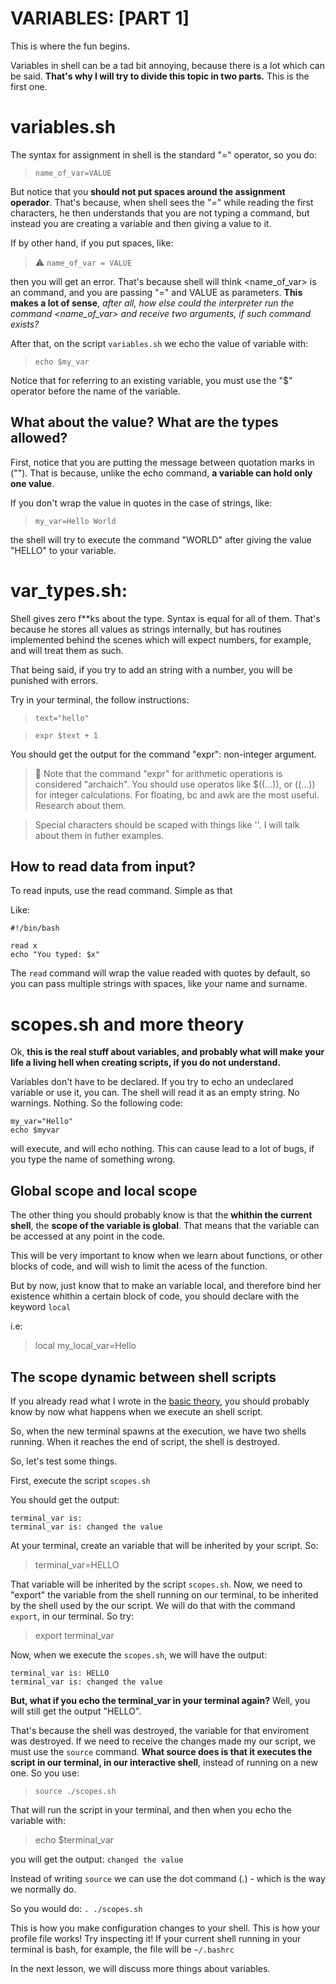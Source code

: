 # VARIABLES: [PART 1]
This is where the fun begins. 

Variables in shell can be a tad bit annoying, because there is a lot which can be said. 
**That's why I will try to divide this topic in two parts.** This is the first one.

# variables.sh 

The syntax for assignment in shell is the standard "=" operator, so you do:

> `name_of_var=VALUE`

But notice that you **should not put spaces around the assignment operador**. That's because, when shell sees the "=" while reading the first characters, he then understands that you are not typing a command, but instead you are creating a variable and then giving a value to it.

If by other hand, if you put spaces, like:

> :warning: `name_of_var = VALUE`

then you will get an error. That's because shell will think <name_of_var> is an command, and you are passing "=" and VALUE as parameters. 
**This makes a lot of sense**, *after all, how else could the interpreter run the command <name_of_var> and receive two arguments, if such command exists?*

After that, on the script `variables.sh` we echo the value of variable with:

> `echo $my_var`

Notice that for referring to an existing variable, you must use the "$" operator before the name of the variable.

## What about the value? What are the types allowed?
First, notice that you are putting the message between quotation marks in (""). That is because, unlike the echo command, **a variable can hold only one value**.

If you don't wrap the value in quotes in the case of strings, like:  

>`my_var=Hello World`

the shell will try to execute the command "WORLD" after giving the value "HELLO" to your variable. 

# var_types.sh:

Shell gives zero f**ks about the type. Syntax is equal for all of them. That's because he stores all values as strings internally, but has routines implemented behind the scenes which will expect numbers, for example, and will treat them as such.

That being said, if you try to add an string with a number, you will be punished with errors. 

Try in your terminal, the follow instructions:

>  `text="hello"`

>  `expr $text + 1`

You should get the output for the command "expr": non-integer argument. 

 > :bell: Note that the command "expr" for arithmetic operations is considered "archaich". You should use operatos like $((...)), or ((...)) for integer calculations. For floating, bc and awk are the most useful. Research about them.  

> Special characters should be scaped with things like '\'. I will talk about them in futher examples.

## How to read data from input?

To read inputs, use the read command.
Simple as that

Like: 
 ```
 #!/bin/bash

 read x
 echo "You typed: $x"
 ``` 

 The `read` command will wrap the value readed with quotes by default, so you can pass multiple strings with spaces, like your name and surname.

# scopes.sh and more theory

Ok, **this is the real stuff about variables, and probably what will make your life a living hell when creating scripts, if you do not understand.**

Variables don't have to be declared. If you try to echo an undeclared variable or use it, you can. The shell will read it as an empty string. No warnings. Nothing. So the following code:

```
my_var="Hello"
echo $myvar
```
will execute, and will echo nothing. This can cause lead to a lot of bugs, if you type the name of something wrong.

## Global scope and local scope

The other thing you should probably know is that the **whithin the current shell**, the **scope of the variable is global**. That means that the variable can be accessed at any point in the code.  

This will be very important to know when we learn about functions, or other blocks of code, and will wish to limit the acess of the function. 

But by now, just know that to make an variable local, and therefore bind her existence whithin a certain block of code, you should declare with the keyword `local`

i.e:

> local my_local_var=Hello


## The scope dynamic between shell scripts

If you already read what I wrote in the [basic theory](https://github.com/enzo-z/ShellScripts/tree/main/src/Theory/1_Basic), you should probably know by now what happens when we execute an shell script. 

So, when the new terminal spawns at the execution, we have two shells running. When it reaches the end of script, the shell is destroyed.

So, let's test some things. 

First, execute the script `scopes.sh`

You should get the output:

```
terminal_var is:
terminal_var is: changed the value
```

At your terminal, create an variable that will be inherited by your script. So:

>terminal_var=HELLO

That variable will be inherited by the script `scopes.sh`. Now, we need to "export" the variable from the shell running on our terminal, to be inherited by the shell used by the our script. We will do that with the command `export`, in our terminal. So try:

>export terminal_var

Now, when we execute the `scopes.sh`, we will have the output:

```
terminal_var is: HELLO
terminal_var is: changed the value
```

**But, what if you echo the terminal_var in your terminal again?** Well, you will still get the output "HELLO".

That's because the shell was destroyed, the variable for that enviroment was destroyed. If we need to receive the changes made my our script, we must use the `source` command. **What source does is that it executes the script in our terminal, in our interactive shell**, instead of running on a new one. So you use:

> `source ./scopes.sh`

That will run the script in your terminal, and then when you echo the variable with:

> echo $terminal_var

you will get the output: `changed the value`


Instead of writing `source` we can use the dot command (.) - which is the way we normally do.

So you would do: `. ./scopes.sh` 

This is how you make configuration changes to your shell. This is how your profile file works! Try inspecting it! If your current shell running in your terminal is bash, for example, the file will be `~/.bashrc` 

In the next lesson, we will discuss more things about variables.